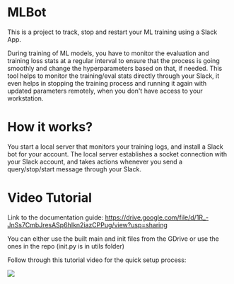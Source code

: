 # MLBot

This is a project to track, stop and restart your ML training using a Slack App.

During training of ML models, you have to monitor the evaluation and training loss stats at a regular interval to ensure that the process is going smoothly and change the hyperparameters based on that, if needed. This tool helps to monitor the training/eval stats directly through your Slack, it even helps in stopping the training process and running it again with updated parameters remotely, when you don't have access to your workstation.

# How it works?

You start a local server that monitors your training logs, and install a Slack bot for your account. The local server establishes a socket connection with your Slack account, and takes actions whenever you send a query/stop/start message through your Slack.

# Video Tutorial

Link to the documentation guide: https://drive.google.com/file/d/1R_-JnSs7CmbJresASp6hIkn2iazCPPug/view?usp=sharing

You can either use the built main and init files from the GDrive or use the ones in the repo (init.py is in utils folder)

Follow through this tutorial video for the quick setup process:

[![](https://img.youtube.com/vi/n47kRdtixg0/0.jpg)](https://www.youtube.com/watch?v=n47kRdtixg0)
